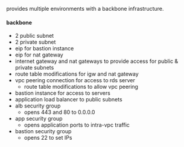 provides multiple environments with a backbone infrastructure.

#### backbone
  * 2 public subnet
  * 2 private subnet
  * eip for bastion instance
  * eip for nat gateway
  * internet gateway and nat gateways to provide access for public & private subnets
  * route table modifications for igw and nat gateway
  * vpc peering connection for access to rds server
    * route table modifications to allow vpc peering
  * bastion instance for access to servers
  * application load balancer to public subnets
  * alb security group
    * opens 443 and 80 to 0.0.0.0
  * app security group
    * opens application ports to intra-vpc traffic
  * bastion security group
    * opens 22 to set IPs
